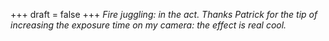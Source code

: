 
+++
draft = false
+++
_Fire juggling: in the act. Thanks Patrick for the tip of increasing the exposure time on my camera: the effect is real cool._
